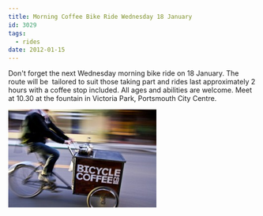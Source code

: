 ```yaml
---
title: Morning Coffee Bike Ride Wednesday 18 January
id: 3029
tags:
  - rides
date: 2012-01-15
---
```


Don't forget the next Wednesday morning bike ride on 18 January. The route will be  tailored to suit those taking part and rides last approximately 2 hours with a coffee stop included. All ages and abilities are welcome. Meet at 10.30 at the fountain in Victoria Park, Portsmouth City Centre.

![Morning Coffee Bike Ride](/public/assets/Bicycle-coffee-300x199.jpg)
